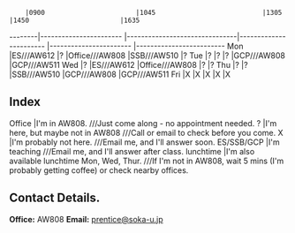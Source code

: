         |0900                      	|1045                           |1305                   		|1450                   	|1635
--------|----------------------- 	|-------------------------------|-----------------------		|-----------------------	|-------------------------
Mon     |<blue>ES///AW612</blue>    |<orange>?</orange>     		|<green>Office///AW808</green>	|<blue>SSB///AW510</blue>   |<orange>?</orange>
Tue     |<orange>?</orange>   	 	|<orange>?</orange>          	|<orange>?</orange>     		|<green>GCP///AW808</green> |<blue>GCP///AW511</blue>
Wed     |<orange>?</orange>          |<blue>ES///AW612</blue>       	|<green>Office///AW808</green>  |<orange>?</orange> 	|<orange>?</orange>
Thu     |<orange>?</orange>         |<orange>?</orange>   			|<blue>SSB///AW510</blue>   	|<green>GCP///AW808</green> |<blue>GCP///AW511</blue>
Fri     |X                          |X                              |X                      		|X                      	|X



## Index
<green>Office</green>       |I'm in AW808. ///Just come along - no appointment needed.
<orange>?</orange>          |I'm here, but maybe not in AW808 ///Call or email to check before you come.
X                           |I'm probably not here. ///Email me, and I'll answer soon.
<blue>ES/SSB/GCP</blue> 	|I'm teaching ///Email me, and I'll answer after class.
lunchtime                   |I'm also available lunchtime Mon, Wed, Thur. ///If I'm not in AW808, wait 5 mins (I'm probably getting coffee) or check nearby offices.

## Contact Details.
__Office:__ AW808
__Email:__ prentice@soka-u.jp
